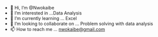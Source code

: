 - 👋 Hi, I’m @Nwokaibe
- 👀 I’m interested in ...Data Analysis 
- 🌱 I’m currently learning ... Excel
- 💞️ I’m looking to collaborate on ... Problem solving with data analysis
- 📫 How to reach me ... nwokaibe@gmail.com

<!---
Nwokaibe/Nwokaibe is a ✨ special ✨ repository because its `README.md` (this file) appears on your GitHub profile.
You can click the Preview link to take a look at your changes.
--->
